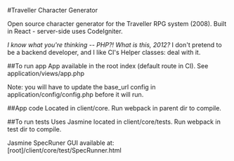 #Traveller Character Generator

Open source character generator for the Traveller RPG system (2008). Built in React - server-side uses CodeIgniter.

*I know what you're thinking -- PHP?! What is this, 2012?* 
I don't pretend to be a backend developer, and I like CI's Helper classes: deal with it.

##To run app
App available in the root index (default route in CI). See application/views/app.php

Note: you will have to update the base_url config in application/config/config.php before it will run.

##App code 
Located in client/core. Run webpack in parent dir to compile.

##To run tests
Uses Jasmine located in client/core/tests. Run webpack in test dir to compile.

Jasmine SpecRuner GUI available at: [root]/client/core/test/SpecRunner.html

